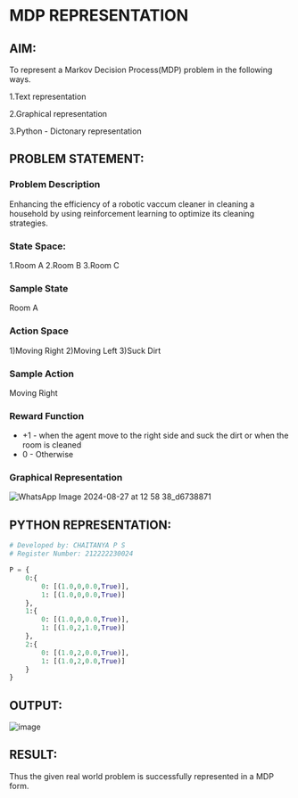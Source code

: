# MDP REPRESENTATION

## AIM:
To represent a Markov Decision Process(MDP) problem in the following ways.

1.Text representation

2.Graphical representation

3.Python - Dictonary representation

## PROBLEM STATEMENT:

### Problem Description

Enhancing the efficiency of a robotic vaccum cleaner in cleaning a household by using reinforcement learning to optimize its cleaning strategies.
### State Space:
1.Room A
2.Room B
3.Room C

### Sample State
Room A

### Action Space
1)Moving Right
2)Moving Left
3)Suck Dirt

### Sample Action

Moving Right

### Reward Function

- +1 - when the agent move to the right side and suck the dirt or when the room is cleaned
- 0 - Otherwise

### Graphical Representation

![WhatsApp Image 2024-08-27 at 12 58 38_d6738871](https://github.com/user-attachments/assets/4ab29ed4-f557-4c60-b1b8-21b2c9e730f3)


## PYTHON REPRESENTATION:
```python
# Developed by: CHAITANYA P S
# Register Number: 212222230024

P = {
    0:{
        0: [(1.0,0,0.0,True)],
        1: [(1.0,0,0.0,True)]
    },
    1:{
        0: [(1.0,0,0.0,True)],
        1: [(1.0,2,1.0,True)]
    },
    2:{
        0: [(1.0,2,0.0,True)],
        1: [(1.0,2,0.0,True)]
    }
}
```
## OUTPUT:

![image](https://github.com/harini1006/mdp-representation/assets/113497405/48e83aef-866d-45b0-abcf-5a237d6ba2ac)


## RESULT:

Thus the given real world problem is successfully represented in a MDP form.

